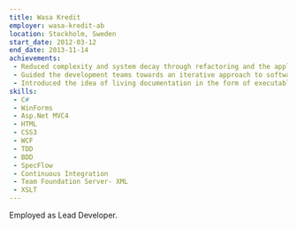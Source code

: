 ```yaml
---
title: Wasa Kredit
employer: wasa-kredit-ab
location: Stockholm, Sweden
start_date: 2012-03-12
end_date: 2013-11-14
achievements: 
 - Reduced complexity and system decay through refactoring and the application of common software architecture patterns.
 - Guided the development teams towards an iterative approach to software development with the product owner, functional analysts, testers and developers working closely together during the entire development cycle.
 - Introduced the idea of living documentation in the form of executable specifications.
skills:
 - C#
 - WinForms
 - Asp.Net MVC4 
 - HTML
 - CSS3
 - WCF
 - TDD
 - BDD
 - SpecFlow
 - Continuous Integration
 - Team Foundation Server- XML
 - XSLT
---
```

Employed as Lead Developer. 